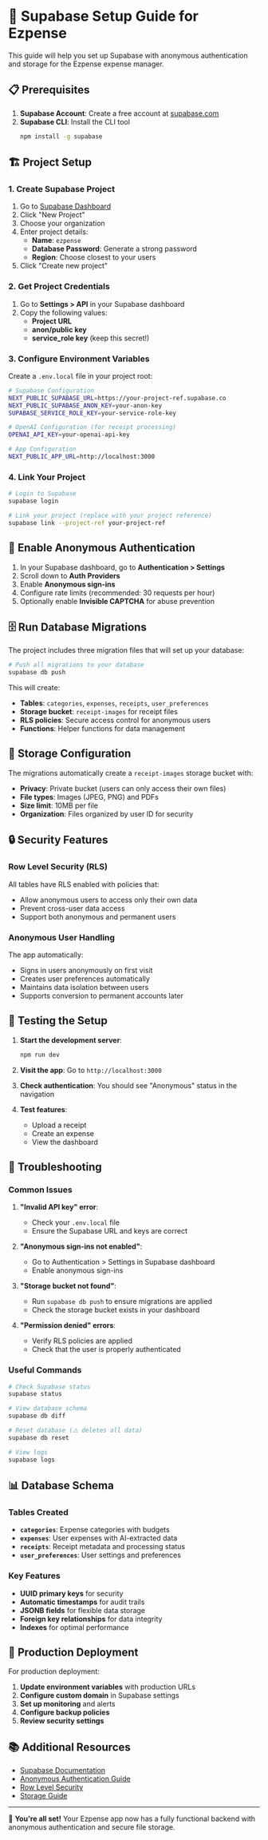 # 🚀 Supabase Setup Guide for Ezpense

This guide will help you set up Supabase with anonymous authentication and storage for the Ezpense expense manager.

## 📋 Prerequisites

1. **Supabase Account**: Create a free account at [supabase.com](https://supabase.com)
2. **Supabase CLI**: Install the CLI tool
   ```bash
   npm install -g supabase
   ```

## 🏗️ Project Setup

### 1. Create Supabase Project

1. Go to [Supabase Dashboard](https://supabase.com/dashboard)
2. Click "New Project"
3. Choose your organization
4. Enter project details:
   - **Name**: `ezpense`
   - **Database Password**: Generate a strong password
   - **Region**: Choose closest to your users
5. Click "Create new project"

### 2. Get Project Credentials

1. Go to **Settings > API** in your Supabase dashboard
2. Copy the following values:
   - **Project URL**
   - **anon/public key**
   - **service_role key** (keep this secret!)

### 3. Configure Environment Variables

Create a `.env.local` file in your project root:

```bash
# Supabase Configuration
NEXT_PUBLIC_SUPABASE_URL=https://your-project-ref.supabase.co
NEXT_PUBLIC_SUPABASE_ANON_KEY=your-anon-key
SUPABASE_SERVICE_ROLE_KEY=your-service-role-key

# OpenAI Configuration (for receipt processing)
OPENAI_API_KEY=your-openai-api-key

# App Configuration
NEXT_PUBLIC_APP_URL=http://localhost:3000
```

### 4. Link Your Project

```bash
# Login to Supabase
supabase login

# Link your project (replace with your project reference)
supabase link --project-ref your-project-ref
```

## 🔐 Enable Anonymous Authentication

1. In your Supabase dashboard, go to **Authentication > Settings**
2. Scroll down to **Auth Providers**
3. Enable **Anonymous sign-ins**
4. Configure rate limits (recommended: 30 requests per hour)
5. Optionally enable **Invisible CAPTCHA** for abuse prevention

## 🗄️ Run Database Migrations

The project includes three migration files that will set up your database:

```bash
# Push all migrations to your database
supabase db push
```

This will create:
- **Tables**: `categories`, `expenses`, `receipts`, `user_preferences`
- **Storage bucket**: `receipt-images` for receipt files
- **RLS policies**: Secure access control for anonymous users
- **Functions**: Helper functions for data management

## 📁 Storage Configuration

The migrations automatically create a `receipt-images` storage bucket with:

- **Privacy**: Private bucket (users can only access their own files)
- **File types**: Images (JPEG, PNG) and PDFs
- **Size limit**: 10MB per file
- **Organization**: Files organized by user ID for security

## 🔒 Security Features

### Row Level Security (RLS)

All tables have RLS enabled with policies that:
- Allow anonymous users to access only their own data
- Prevent cross-user data access
- Support both anonymous and permanent users

### Anonymous User Handling

The app automatically:
- Signs in users anonymously on first visit
- Creates user preferences automatically
- Maintains data isolation between users
- Supports conversion to permanent accounts later

## 🧪 Testing the Setup

1. **Start the development server**:
   ```bash
   npm run dev
   ```

2. **Visit the app**: Go to `http://localhost:3000`

3. **Check authentication**: You should see "Anonymous" status in the navigation

4. **Test features**:
   - Upload a receipt
   - Create an expense
   - View the dashboard

## 🔧 Troubleshooting

### Common Issues

1. **"Invalid API key" error**:
   - Check your `.env.local` file
   - Ensure the Supabase URL and keys are correct

2. **"Anonymous sign-ins not enabled"**:
   - Go to Authentication > Settings in Supabase dashboard
   - Enable anonymous sign-ins

3. **"Storage bucket not found"**:
   - Run `supabase db push` to ensure migrations are applied
   - Check the storage bucket exists in your dashboard

4. **"Permission denied" errors**:
   - Verify RLS policies are applied
   - Check that the user is properly authenticated

### Useful Commands

```bash
# Check Supabase status
supabase status

# View database schema
supabase db diff

# Reset database (⚠️ deletes all data)
supabase db reset

# View logs
supabase logs
```

## 📊 Database Schema

### Tables Created

- **`categories`**: Expense categories with budgets
- **`expenses`**: User expenses with AI-extracted data
- **`receipts`**: Receipt metadata and processing status
- **`user_preferences`**: User settings and preferences

### Key Features

- **UUID primary keys** for security
- **Automatic timestamps** for audit trails
- **JSONB fields** for flexible data storage
- **Foreign key relationships** for data integrity
- **Indexes** for optimal performance

## 🚀 Production Deployment

For production deployment:

1. **Update environment variables** with production URLs
2. **Configure custom domain** in Supabase settings
3. **Set up monitoring** and alerts
4. **Configure backup policies**
5. **Review security settings**

## 📚 Additional Resources

- [Supabase Documentation](https://supabase.com/docs)
- [Anonymous Authentication Guide](https://supabase.com/docs/guides/auth/auth-anonymous)
- [Row Level Security](https://supabase.com/docs/guides/auth/row-level-security)
- [Storage Guide](https://supabase.com/docs/guides/storage)

---

🎉 **You're all set!** Your Ezpense app now has a fully functional backend with anonymous authentication and secure file storage.
